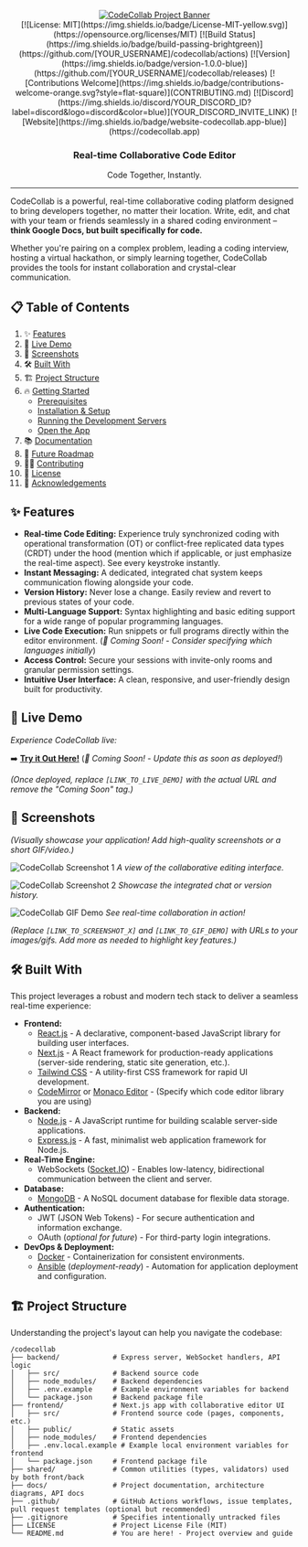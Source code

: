 <div align="center">
  <br />
  <a href="[LINK_TO_LIVE_DEMO]" target="_blank">
    <img src="[LINK_TO_PROJECT_BANNER_IMAGE]" alt="CodeCollab Project Banner">
  </a>
  <br />

  <div>
    [![License: MIT](https://img.shields.io/badge/License-MIT-yellow.svg)](https://opensource.org/licenses/MIT)
    [![Build Status](https://img.shields.io/badge/build-passing-brightgreen)](https://github.com/[YOUR_USERNAME]/codecollab/actions)
    [![Version](https://img.shields.io/badge/version-1.0.0-blue)](https://github.com/[YOUR_USERNAME]/codecollab/releases)
    [![Contributions Welcome](https://img.shields.io/badge/contributions-welcome-orange.svg?style=flat-square)](CONTRIBUTING.md)
    [![Discord](https://img.shields.io/discord/YOUR_DISCORD_ID?label=discord&logo=discord&color=blue)](YOUR_DISCORD_INVITE_LINK)
    [![Website](https://img.shields.io/badge/website-codecollab.app-blue)](https://codecollab.app)
  </div>

  <h3 align="center">Real-time Collaborative Code Editor</h3>

   <div align="center">
     Code Together, Instantly.
    </div>
</div>

---

CodeCollab is a powerful, real-time collaborative coding platform designed to bring developers together, no matter their location. Write, edit, and chat with your team or friends seamlessly in a shared coding environment – **think Google Docs, but built specifically for code.**

Whether you're pairing on a complex problem, leading a coding interview, hosting a virtual hackathon, or simply learning together, CodeCollab provides the tools for instant collaboration and crystal-clear communication.

## 📋 Table of Contents

1. ✨ [Features](#features)
2. 🚀 [Live Demo](#live-demo)
3. 📸 [Screenshots](#screenshots)
4. 🛠️ [Built With](#built-with)
5. 🏗️ [Project Structure](#project-structure)
6. 🔥 [Getting Started](#getting-started)
    * [Prerequisites](#prerequisites)
    * [Installation & Setup](#installation--setup)
    * [Running the Development Servers](#running-the-development-servers)
    * [Open the App](#open-the-app)
7. 📚 [Documentation](#documentation)
8. 🧠 [Future Roadmap](#future-roadmap)
9. 🧑‍💻 [Contributing](#contributing)
10. 📄 [License](#license)
11. 🙏 [Acknowledgements](#acknowledgements)

## ✨ Features

* **Real-time Code Editing:** Experience truly synchronized coding with operational transformation (OT) or conflict-free replicated data types (CRDT) under the hood (mention which if applicable, or just emphasize the real-time aspect). See every keystroke instantly.
* **Instant Messaging:** A dedicated, integrated chat system keeps communication flowing alongside your code.
* **Version History:** Never lose a change. Easily review and revert to previous states of your code.
* **Multi-Language Support:** Syntax highlighting and basic editing support for a wide range of popular programming languages.
* **Live Code Execution:** Run snippets or full programs directly within the editor environment. (*🧪 Coming Soon!* - *Consider specifying which languages initially*)
* **Access Control:** Secure your sessions with invite-only rooms and granular permission settings.
* **Intuitive User Interface:** A clean, responsive, and user-friendly design built for productivity.

## 🚀 Live Demo

*Experience CodeCollab live:*

➡️ **[Try it Out Here!]([LINK_TO_LIVE_DEMO])** (*🧪 Coming Soon!* - *Update this as soon as deployed!*)

*(Once deployed, replace `[LINK_TO_LIVE_DEMO]` with the actual URL and remove the "Coming Soon" tag.)*

## 📸 Screenshots

*(Visually showcase your application! Add high-quality screenshots or a short GIF/video.)*

![CodeCollab Screenshot 1]([LINK_TO_SCREENSHOT_1])
*A view of the collaborative editing interface.*

![CodeCollab Screenshot 2]([LINK_TO_SCREENSHOT_2])
*Showcase the integrated chat or version history.*

![CodeCollab GIF Demo]([LINK_TO_GIF_DEMO])
*See real-time collaboration in action!*

*(Replace `[LINK_TO_SCREENSHOT_X]` and `[LINK_TO_GIF_DEMO]` with URLs to your images/gifs. Add more as needed to highlight key features.)*

## 🛠️ Built With

This project leverages a robust and modern tech stack to deliver a seamless real-time experience:

* **Frontend:**
    * [React.js](https://reactjs.org/) - A declarative, component-based JavaScript library for building user interfaces.
    * [Next.js](https://nextjs.org/) - A React framework for production-ready applications (server-side rendering, static site generation, etc.).
    * [Tailwind CSS](https://tailwindcss.com/) - A utility-first CSS framework for rapid UI development.
    * [CodeMirror](https://codemirror.net/) or [Monaco Editor](https://microsoft.github.io/monaco-editor/) - (Specify which code editor library you are using)
* **Backend:**
    * [Node.js](https://nodejs.org/) - A JavaScript runtime for building scalable server-side applications.
    * [Express.js](https://expressjs.com/) - A fast, minimalist web application framework for Node.js.
* **Real-Time Engine:**
    * WebSockets ([Socket.IO](https://socket.io/)) - Enables low-latency, bidirectional communication between the client and server.
* **Database:**
    * [MongoDB](https://www.mongodb.com/) - A NoSQL document database for flexible data storage.
* **Authentication:**
    * JWT (JSON Web Tokens) - For secure authentication and information exchange.
    * OAuth (*optional for future*) - For third-party login integrations.
* **DevOps & Deployment:**
    * [Docker](https://www.docker.com/) - Containerization for consistent environments.
    * [Ansible](https://www.ansible.com/) (*deployment-ready*) - Automation for application deployment and configuration.

## 🏗️ Project Structure

Understanding the project's layout can help you navigate the codebase:

```text
/codecollab
├── backend/             # Express server, WebSocket handlers, API logic
│   ├── src/             # Backend source code
│   ├── node_modules/    # Backend dependencies
│   ├── .env.example     # Example environment variables for backend
│   └── package.json     # Backend package file
├── frontend/            # Next.js app with collaborative editor UI
│   ├── src/             # Frontend source code (pages, components, etc.)
│   ├── public/          # Static assets
│   ├── node_modules/    # Frontend dependencies
│   ├── .env.local.example # Example local environment variables for frontend
│   └── package.json     # Frontend package file
├── shared/              # Common utilities (types, validators) used by both front/back
├── docs/                # Project documentation, architecture diagrams, API docs
├── .github/             # GitHub Actions workflows, issue templates, pull request templates (optional but recommended)
├── .gitignore           # Specifies intentionally untracked files
├── LICENSE              # Project License File (MIT)
└── README.md            # You are here! - Project overview and guide
